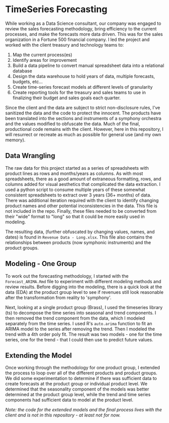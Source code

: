# TimeSeries Forecasting
While working as a Data Science consultant, our company was engaged to review the sales forecasting methodology, bring efficiency to the current processes, and make the forecasts more data driven. This was for the sales organization in a Fortune 500 financial company. I led the project and worked with the client treasury and technology teams to:
1. Map the current process(es)
2. Identify areas for improvement
3. Build a data pipeline to convert manual spreadsheet data into a relational database
4. Design the data warehouse to hold years of data, multiple forecasts, budgets, etc...
5. Create time-series forecast models at different levels of granularity
6. Create reporting tools for the treasury and sales teams to use in finalizing their budget and sales goals each quarter.

Since the client and the data are subject to strict non-disclosure rules, I've sanitized the data and the code to protect the innocent. The products have been translated into the sections and instruments of a symphony orchestra and the values modified to obfuscate the data. Much of the final, productional code remains with the client. However, here in this repository, I will resurrect or recreate as much as possible for general use (and my own memory).

## Data Wrangling
The raw data for this project started as a series of spreadsheets with product lines as rows and months/years as columns. As with most spreadsheets, there as a good amount of extraneous formatting, rows, and columns added for visual aesthetics that complicated the data extraction. I used a python script to consume multiple years of these somewhat consistent spreadsheets to extract over 3 years (36+ months) of data. There was additional iteration required with the client to identify changing product names and other potential inconsistencies in the data. This file is not included in the repo. Finally, these files needed to be converted from their "wide" format to "long" so that it could be more easily used in modeling.

The resulting data, (further obfuscated by changing values, names, and dates) is found in `Revenue Data - Long.xlsx`. This file also contains the relationships between products (now symphonic instruments) and the product groups. 

## Modeling - One Group
To work out the forecasting methodology, I started with the `Forecast_ARIMA.Rmd` file to experiment with different modeling methods and review results. Before digging into the modeling, there is a quick look at the data (EDA) at the product group level to see if revenues still look reasonable after the transformation from reality to 'symphony'.

Next, looking at a single product group (Brass), I used the timeseries library (ts) to decompose the time series into seasonal and trend components. I then removed the trend component from the data, which I modeled separately from the time series. I used R's `auto.arima` function to fit an ARIMA model to the series after removing the trend. Then I modeled the trend with a 4th order poly fit. The result was two models - one for the time series, one for the trend - that I could then use to predict future values.

## Extending the Model
Once working through the methodology for one product group, I extended the process to loop over all of the different products and product groups. We did some experimentation to determine if there was sufficient data to create forecasts at the product group or individual product level. We determined that the seasonality component of the models was better determined at the product group level, while the trend and time series components had sufficient data to model at the product level.

*Note: the code for the extended models and the final process lives with the client and is not in this repository - at least not for now.*
